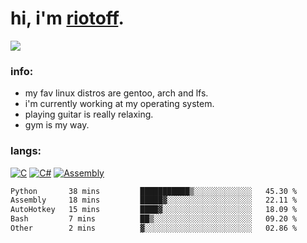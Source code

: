 # hi, i'm [riotoff](https://t.me/terpila898).

[![](https://komarev.com/ghpvc/?username=RIOTOFF&logo=github&style=for-the-badge&color=202020)](https://github.com/RiotOff)
<br />

### info:
- my fav linux distros are gentoo, arch and lfs.
- i'm currently working at my operating system.
- playing guitar is really relaxing.
- gym is my way.
### langs:
[![C](https://img.shields.io/badge/-C-202020?style=for-the-badge)](https://wikipedia.org/wiki/C_(programming_language))
[![C#](https://img.shields.io/badge/-CSharp-202020?style=for-the-badge)](https://wikipedia.org/wiki/C_Sharp_(programming_language))
[![Assembly](https://img.shields.io/badge/-Assembly-202020?style=for-the-badge)](https://wikipedia.org/wiki/Assembly_language)

<!--START_SECTION:waka-->

```txt
Python       38 mins         ███████████▒░░░░░░░░░░░░░   45.30 %
Assembly     18 mins         █████▓░░░░░░░░░░░░░░░░░░░   22.11 %
AutoHotkey   15 mins         ████▓░░░░░░░░░░░░░░░░░░░░   18.09 %
Bash         7 mins          ██▒░░░░░░░░░░░░░░░░░░░░░░   09.20 %
Other        2 mins          ▓░░░░░░░░░░░░░░░░░░░░░░░░   02.86 %
```

<!--END_SECTION:waka-->

